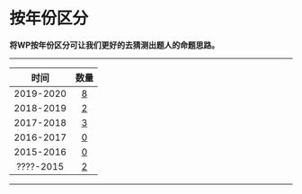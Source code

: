 # 按年份区分

**将WP按年份区分可让我们更好的去猜测出题人的命题思路。**  

---

| 时间 | 数量 |
| :---: | :---: |
| 2019-2020| [8](2020.html)|
| 2018-2019| [2](2019.html)|
| 2017-2018| [3](2018.html)|
| 2016-2017| [0](2017.html)|
| 2015-2016| [0](2016.html)|
| ????-2015| [2](2015.html)|

---

